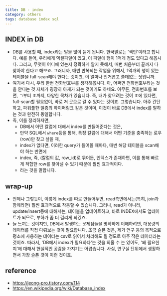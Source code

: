 ```yaml
---
title: DB - index
category: others
tags: database index sql
---
```


## INDEX in DB 

- DB를 사용할 때, index라는 말을 많이 듣게 됩니다. 한국말로는 '색인'이라고 합니다. 예를 들어, 우리에게 엑셀파일이 있고, 이 파일에 행이 1억개 정도 있다고 해봅시다. 그리고, 무엇이 어디에 있는지 정확하게 알지 못해서, 매번 처음부터 끝까지 다 찾아야 한다고 해보죠. 그러니까, 매번 반복되는 작업을 위해서, 1억개의 행이 있는 테이블을 full-scan해야 한다는 것이죠. 이 얼마나 번거롭고 쓸데없는 짓입니까. 
- 여기서 다시, 우리 한번 전화번호부를 생각해봅시다. 아, 어쩌면 전화번호부라는 것을 안다는 것 자체가 굉장히 아재가 되는 것이기도 하네요. 아무튼, 전화번호를 보면, ㄱ부터 ㅎ까지, 다양한 목차가 있습니다. 즉, 내가 찾으려는 것이 ㅎ에 있다면, full-scan할 필요없이, 바로 저 곳으로 갈 수 있다는 것이죠. 그렇습니다. 아주 간단하고, 파워풀한 일종의 하이퍼링크 같은 것이며, 이것이 바로 DB에서 index를 말하는 것과 완전히 동일합니다.
- 즉, 이를 정리하자면, 
  - DB에서 어떤 칼럼에 대해서 index를 만들어준다는 것은, 
  - 만약 SQL에서 `where`등을 통해, 특정 칼럼에 대해서 어떤 기준을 충족하는 로우(row)만 찾고 싶을 때, 
  - index가 없다면, 이러한 query가 들어올 때마다, 매번 해당 테이블을 scan해야 하는 반면에 
  - index, 즉, (칼럼의 값, row_id)로 묶어둔, 인덱스가 존재하면, 이를 통해 빠르게 적합한 row를 찾아낼 수 있기 때문에 훨씬 효과적이다. 
  - 라는 것을 말합니다.

## wrap-up

- 언제나 그렇듯이, 이렇게 index를 따로 만들어두면, read측면에서는(특히, join과 함께라면) 훨씬 효과적으로 작동할 수 있습니다. 그러나, read가 아니라, update/insert등에 대해서는, 테이블을 업데이트하고, 바로 INDEX에서도 업데이트가 되므로, 부하가 좀 더 걸리게 되겠죠.
- 늘 느끼는 것이지만, DB에서 발생하는 문제점들을 명확하게 이해하려면, 대용량의 데이터를 직접 다뤄보는 것이 필요합니다. 조금 슬픈 것은, 제가 연구 등의 목적으로 평소에 사용하는 데이터는 csv로 읽어서 처리해도 될 정도로 아주 작은 데이터라는 것이죠. 따라서, 'DB에서 index가 필요하다'는 것을 외울 수 는 있어도, '왜 필요한지'에 대해서 현실적인 공감을 가지기는 어렵습니다. 사실, 연구실 단위에서 생활하면서 가장 슬픈 것이 이런 것이죠. 

## reference

- <https://jeong-pro.tistory.com/114>
- <https://en.wikipedia.org/wiki/Database_index>
